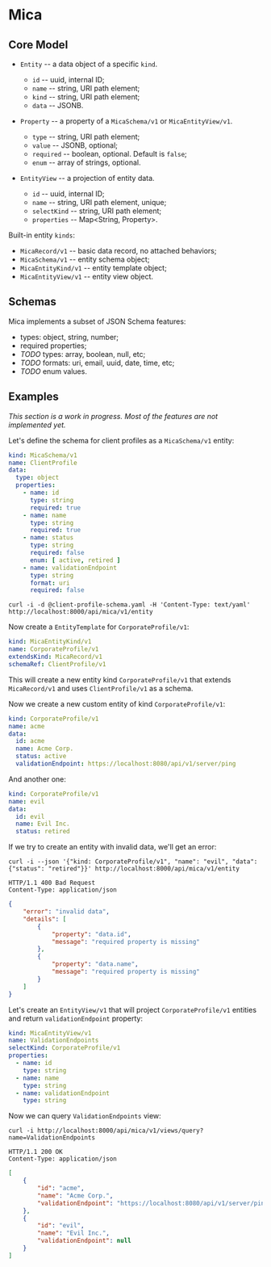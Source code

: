 # Mica

## Core Model

- `Entity` -- a data object of a specific `kind`.
    - `id` -- uuid, internal ID;
    - `name` -- string, URI path element;
    - `kind` -- string, URI path element;
    - `data` -- JSONB.

- `Property` -- a property of a `MicaSchema/v1` or `MicaEntityView/v1`.
    - `type` -- string, URI path element;
    - `value` -- JSONB, optional;
    - `required` -- boolean, optional. Default is `false`;
    - `enum` -- array of strings, optional.

- `EntityView` -- a projection of entity data.
    - `id` -- uuid, internal ID;
    - `name` -- string, URI path element, unique;
    - `selectKind` -- string, URI path element;
    - `properties` -- Map<String, Property>.

Built-in entity `kinds`:

- `MicaRecord/v1` -- basic data record, no attached behaviors;
- `MicaSchema/v1` -- entity schema object;
- `MicaEntityKind/v1` -- entity template object;
- `MicaEntityView/v1` -- entity view object.

## Schemas

Mica implements a subset of JSON Schema features:

- types: object, string, number;
- required properties;
- _TODO_ types: array, boolean, null, etc;
- _TODO_ formats: uri, email, uuid, date, time, etc;
- _TODO_ enum values.

## Examples

_This section is a work in progress. Most of the features are not implemented yet._

Let's define the schema for client profiles as a `MicaSchema/v1` entity:

```yaml
kind: MicaSchema/v1
name: ClientProfile
data:
  type: object
  properties:
    - name: id
      type: string
      required: true
    - name: name
      type: string
      required: true
    - name: status
      type: string
      required: false
      enum: [ active, retired ]
    - name: validationEndpoint
      type: string
      format: uri
      required: false
```

```
curl -i -d @client-profile-schema.yaml -H 'Content-Type: text/yaml' http://localhost:8000/api/mica/v1/entity
```

Now create a `EntityTemplate` for `CorporateProfile/v1`:

```yaml
kind: MicaEntityKind/v1
name: CorporateProfile/v1
extendsKind: MicaRecord/v1
schemaRef: ClientProfile/v1
```

This will create a new entity kind `CorporateProfile/v1` that extends
`MicaRecord/v1` and uses `ClientProfile/v1` as a schema.

Now we create a new custom entity of kind `CorporateProfile/v1`:

```yaml
kind: CorporateProfile/v1
name: acme
data:
  id: acme
  name: Acme Corp.
  status: active
  validationEndpoint: https://localhost:8080/api/v1/server/ping
```

And another one:

```yaml
kind: CorporateProfile/v1
name: evil
data:
  id: evil
  name: Evil Inc.
  status: retired
```

If we try to create an entity with invalid data, we'll get an error:

```
curl -i --json '{"kind: CorporateProfile/v1", "name": "evil", "data": {"status": "retired"}}' http://localhost:8000/api/mica/v1/entity

HTTP/1.1 400 Bad Request
Content-Type: application/json
```
```json
{
    "error": "invalid data",
    "details": [
        {
            "property": "data.id",
            "message": "required property is missing"
        },
        {
            "property": "data.name",
            "message": "required property is missing"
        }
    ]
} 
```

Let's create an `EntityView/v1` that will project `CorporateProfile/v1`
entities and return `validationEndpoint` property:

```yaml
kind: MicaEntityView/v1
name: ValidationEndpoints
selectKind: CorporateProfile/v1
properties:
  - name: id
    type: string
  - name: name
    type: string
  - name: validationEndpoint
    type: string
```

Now we can query `ValidationEndpoints` view:

```
curl -i http://localhost:8000/api/mica/v1/views/query?name=ValidationEndpoints

HTTP/1.1 200 OK
Content-Type: application/json
```

```json
[
    {
        "id": "acme",
        "name": "Acme Corp.",
        "validationEndpoint": "https://localhost:8080/api/v1/server/ping"
    },
    {
        "id": "evil",
        "name": "Evil Inc.",
        "validationEndpoint": null
    }
]
```
